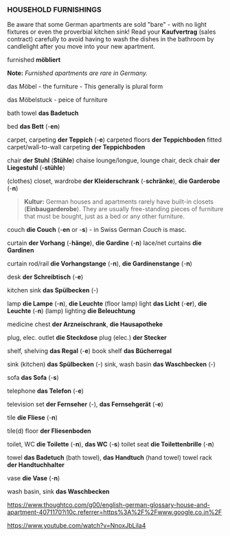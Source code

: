 ### HOUSEHOLD FURNISHINGS

Be aware that some German apartments are sold "bare" - with no light fixtures or even the proverbial kitchen sink! Read your **Kaufvertrag** (sales contract) carefully to avoid having to wash the dishes in the bathroom by candlelight after you move into your new apartment.

furnished **möbliert**  

**Note:** *Furnished apartments are rare in Germany.*

das Möbel - the furniture - This generally is plural form 

das Möbelstuck - peice of furniture

bath towel **das Badetuch**

bed **das Bett** (-**en**)

carpet, carpeting **der Teppich** (-**e**)
   carpeted floors **der Teppichboden**
   fitted carpet/wall-to-wall carpeting **der Teppichboden**

chair **der Stuhl** (**Stühle**)
chaise lounge/longue, lounge chair, deck chair **der Liegestuhl** (-**stühle**)

(clothes) closet, wardrobe **der Kleiderschrank** (-**schränke**), **die Garderobe** (-**n**)

> **Kultur:** German houses and apartments rarely have built-in closets (**Einbaugarderobe**). They are usually free-standing pieces of furniture that must be bought, just as a bed or any other furniture.

couch **die Couch** (-**en** or -**s**) - in Swiss German *Couch* is masc.

curtain **der Vorhang** (-**hänge**), **die Gardine** (-**n**)
   lace/net curtains **die Gardinen**

curtain rod/rail **die Vorhangstange** (-**n**), **die Gardinenstange** (-**n**)

desk **der Schreibtisch** (-**e**)

kitchen sink **das Spülbecken** (-)

lamp **die Lampe** (-**n**), **die Leuchte** (floor lamp)
light **das Licht** (-**er**), **die Leuchte** (-**n**) (lamp)
lighting **die Beleuchtung**

medicine chest **der Arzneischrank**, **die Hausapotheke**

plug, elec. outlet **die Steckdose**
plug (elec.) **der Stecker**

shelf, shelving **das Regal** (-**e**)
   book shelf **das Bücherregal**

sink (kitchen) **das Spülbecken** (-)
sink, wash basin **das Waschbecken** (-)

sofa **das Sofa** (-**s**)

telephone **das Telefon** (-**e**)

television set **der Fernseher** (-), **das Fernsehgerät** (-**e**)

tile **die Fliese** (-**n**)

tile(d) floor **der Fliesenboden**

toilet, WC **die Toilette** (-**n**), **das WC** (-**s**)
toilet seat **die Toilettenbrille** (-**n**)

towel **das Badetuch** (bath towel), **das Handtuch** (hand towel)
towel rack **der Handtuchhalter**

vase **die Vase** (-**n**)

wash basin, sink **das Waschbecken**



https://www.thoughtco.com/g00/english-german-glossary-house-and-apartment-4071170?i10c.referrer=https%3A%2F%2Fwww.google.co.in%2F

https://www.youtube.com/watch?v=NnoxJbLila4